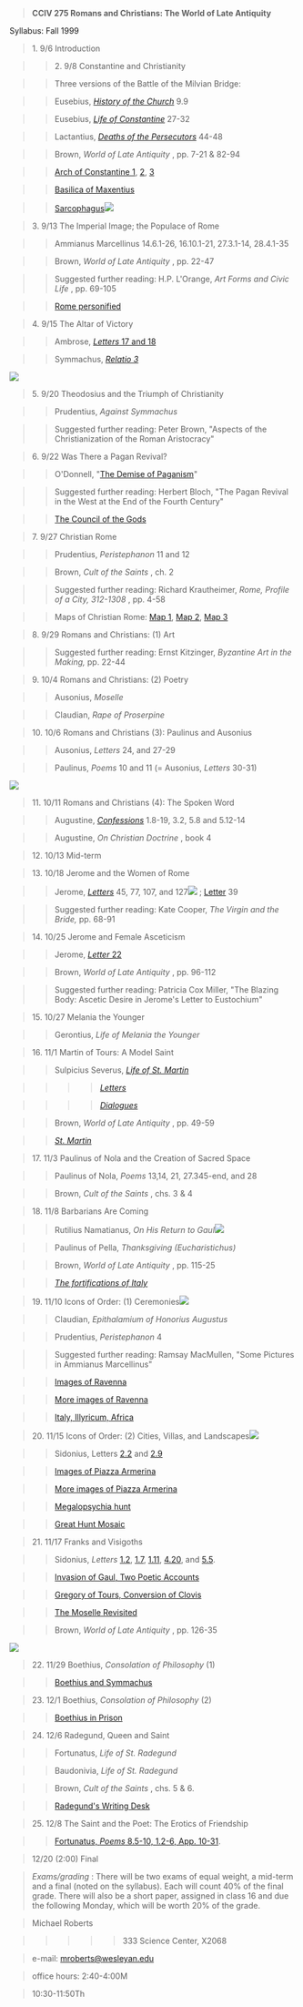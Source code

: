 > **CCIV 275 Romans and Christians: The World of Late Antiquity**

Syllabus: Fall 1999



> 1\. 9/6 Introduction



> > 2\. 9/8 Constantine and Christianity

>>

>> Three versions of the Battle of the Milvian Bridge:

>>

>> Eusebius, [_History of the Church_](milvian.htm) 9.9

>>

>> Eusebius, [_Life of Constantine_](eusebius_loc.htm) 27-32

>>

>> Lactantius, [_Deaths of the Persecutors_](lactantius.htm) 44-48

>>

>> Brown, _World of Late Antiquity_ , pp. 7-21 & 82-94

>>

>> [Arch of Constantine
1](http://wings.buffalo.edu/AandL/Maecenas/rome/arch_constantine),
[2](archoc.jpeg), [3](largesse.jpeg)

>>

>> [Basilica of
Maxentius](http://wings.buffalo.edu/AandL/Maecenas/rome/bas_constantine)

>>

>> [Sarcophagus](sarcophagus.jpeg)![](006.jpeg)



> 3\. 9/13 The Imperial Image; the Populace of Rome

>

>> Ammianus Marcellinus 14.6.1-26, 16.10.1-21, 27.3.1-14, 28.4.1-35

>>

>> Brown, _World of Late Antiquity_ , pp. 22-47

>>

>> Suggested further reading: H.P. L'Orange, _Art Forms and Civic Life_ , pp.
69-105

>>

>> [Rome personified](roma.jpeg)



> 4\. 9/15 The Altar of Victory

>

>> Ambrose, [_Letters_ 17 and 18](ambrose_symmachus.htm)

>>

>> Symmachus, [_Relatio 3_](symachus3.htm)

 ![](014.jpeg)

> 5\. 9/20 Theodosius and the Triumph of Christianity

>

>> Prudentius, _Against Symmachus_

>>

>> Suggested further reading: Peter Brown, "Aspects of the Christianization of
the Roman Aristocracy"



> 6\. 9/22 Was There a Pagan Revival?

>

>> O'Donnell, "[The Demise of
Paganism](http://ccat.sas.upenn.edu/jod/texts/demise.html)"

>>

>> Suggested further reading: Herbert Bloch, "The Pagan Revival in the West at
the End of the Fourth Century"

>>

>> [The Council of the Gods](coumcilogods.jpeg)



> 7\. 9/27 Christian Rome

>

>> Prudentius, _Peristephanon_ 11 and 12

>>

>> Brown, _Cult of the Saints_ , ch. 2

>>

>> Suggested further reading: Richard Krautheimer, _Rome, Profile of a City,
312-1308_ , pp. 4-58

>>

>> Maps of Christian Rome: [Map 1](rofcfixed.jpeg), [Map
2](map2\(bad%3F\).jpeg), [Map 3](map28upright.jpeg)



> 8\. 9/29 Romans and Christians: (1) Art

>

>> Suggested further reading: Ernst Kitzinger, _Byzantine Art in the Making,_
pp. 22-44



> 9\. 10/4 Romans and Christians: (2) Poetry

>

>> Ausonius, _Moselle_

>>

>> Claudian, _Rape of Proserpine_



> 10\. 10/6 Romans and Christians (3): Paulinus and Ausonius

>

>> Ausonius, _Letters_ 24, and 27-29

>>

>> Paulinus, _Poems_ 10 and 11 (= Ausonius, _Letters_ 30-31)

 ![](73cropped.jpeg)

> 11\. 10/11 Romans and Christians (4): The Spoken Word

>

>> Augustine, [_Confessions_](aug_conf.htm) 1.8-19, 3.2, 5.8 and 5.12-14

>>

>> Augustine, _On Christian Doctrine_ , book 4



> 12\. 10/13 Mid-term



> 13\. 10/18 Jerome and the Women of Rome

>

>> Jerome, [_Letters_](jerome_letters4.htm) 45, 77, 107, and
127![](55cropped.jpeg) ; [Letter](blaesilla.htm) 39

>>

>> Suggested further reading: Kate Cooper, _The Virgin and the Bride,_ pp.
68-91



> 14\. 10/25 Jerome and Female Asceticism

>

>> Jerome, [_Letter_ 22](jerome_letter22.htm)

>>

>> Brown, _World of Late Antiquity_ , pp. 96-112

>>

>> Suggested further reading: Patricia Cox Miller, "The Blazing Body: Ascetic
Desire in Jerome's Letter to Eustochium"



> 15\. 10/27 Melania the Younger

>

>> Gerontius, _Life of Melania the Younger_



> 16\. 11/1 Martin of Tours: A Model Saint

>

>> Sulpicius Severus, [_Life of St. Martin_](lifestmartin.htm)

>>

>>> > [_Letters_](letters_marttin.htm)

>>>>

>>>> [_Dialogues_](dialoguesreal.htm)

>>

>> Brown, _World of Late Antiquity_ , pp. 49-59

>>

>> [_St. Martin_](vitasanctisaint.jpeg)



> 17\. 11/3 Paulinus of Nola and the Creation of Sacred Space

>

>> Paulinus of Nola, _Poems_ 13,14, 21, 27.345-end, and 28

>>

>> Brown, _Cult of the Saints_ , chs. 3 & 4



> 18\. 11/8 Barbarians Are Coming

>

>> Rutilius Namatianus, _On His Return to Gaul![](smallitaliacity.jpeg)_

>>

>> Paulinus of Pella, _Thanksgiving (Eucharistichus)_

>>

>> Brown, _World of Late Antiquity_ , pp. 115-25

>>

>> [_The fortifications of Italy_](italiacity.jpeg)



> 19\. 11/10 Icons of Order: (1) Ceremonies![](small3womenplaces.jpeg)

>

>> Claudian, _Epithalamium of Honorius Augustus_

>>

>> Prudentius, _Peristephanon_ 4

>>

>> Suggested further reading: Ramsay MacMullen, "Some Pictures in Ammianus
Marcellinus"

>>

>> [Images of
Ravenna](http://wings.buffalo.edu/AandL/Maecenas/italy_except_rome_and_sicily/ravenna)

>>

>> [More images of
Ravenna](http://ccat.sas.upenn.edu/~rs2/Images/christian.pics.html)

>>

>> [Italy, Illyricum, Africa](3womenplaces.jpeg)



> 20\. 11/15 Icons of Order: (2) Cities, Villas, and Landscapes![](111.jpeg)

>

>> Sidonius, Letters [2.2](s1_2_2.htm) and [2.9](s1_2_9.htm)

>>

>> [Images of Piazza
Armerina](http://www.bluffton.edu/~sullivanm/armerina/armerina.html)

>>

>> [More images of Piazza
Armerina](http://wings.buffalo.edu/AandL/Maecenas/italy_sicily/Piazza_Armerina)

>>

>> [Megalopsychia hunt](meghunt.jpeg)

>>

>> [Great Hunt Mosaic](twocolumnshunt.jpeg)



> 21\. 11/17 Franks and Visigoths

>

>> Sidonius, _Letters_ [1.2](s1_1_2.htm), [1.7](s1_1_7.htm),
[1.11](s1_1_11.htm), [4.20](s2_4_20.htm), and [5.5](s2_5_5.htm).

>>

>> [Invasion of Gaul, Two Poetic Accounts](gaulpoets.htm)

>>

>> [Gregory of Tours, Conversion of
Clovis](http://www.fordham.edu/halsall/source/gregory-clovisconv.html)

>>

>> [The Moselle Revisited](vfmos.htm)

>>

>> Brown, _World of Late Antiquity_ , pp. 126-35

 ![](smallsharingbook.jpeg)

> 22\. 11/29 Boethius, _Consolation of Philosophy_ (1)

>

>> [Boethius and Symmachus](sharing%20a%20book%20yay)



> 23\. 12/1 Boethius, _Consolation of Philosophy_ (2)

>

>> [Boethius in Prison](dude%20in%20middle%20diamond)



> 24\. 12/6 Radegund, Queen and Saint

>

>> Fortunatus, _Life of St. Radegund_

>>

>> Baudonivia, _Life of St. Radegund_

>>

>> Brown, _Cult of the Saints_ , chs. 5 & 6.

>>

>> [Radegund's Writing
Desk](http://www.unipissing.ca/department/history/4505/desk01.gif)

>

>  
>

> 25\. 12/8 The Saint and the Poet: The Erotics of Friendship

>

>> [Fortunatus, _Poems_ 8.5-10, 1.2-6, App. 10-31](radag.htm).



> 12/20 (2:00) Final

>

>  
>

> _Exams/grading_ : There will be two exams of equal weight, a mid-term and a
final (noted on the syllabus). Each will count 40% of the final grade. There
will also be a short paper, assigned in class 16 and due the following Monday,
which will be worth 20% of the grade.

>

> Michael Roberts

>

>> > > > 333 Science Center, X2068

>

> e-mail: mroberts@wesleyan.edu

>

> office hours: 2:40-4:00M

>

> 10:30-11:50Th

>

>  

